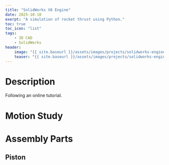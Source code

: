 ```yaml
---
title: "SolidWorks V6 Engine"
date: 2025-10-10
exerpt: "A simulation of rocket thrust using Python."
toc: true
toc_icon: "list"
tags:
    - 3D CAD
    - SolidWorks
header:
    image: "{{ site.baseurl }}/assets/images/projects/solidworks-engine/engine-assembly.jpg"
    teaser: "{{ site.baseurl }}/assets/images/projects/solidworks-engine/engine-assembly-teaser.jpg"
---
```


# Description
Following an online tutorial.

# Motion Study

# Assembly Parts
## Piston
